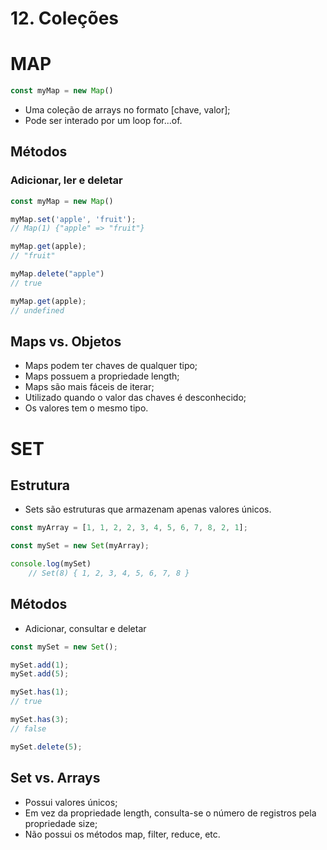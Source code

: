 # 12. Coleções

# MAP

```jsx
const myMap = new Map()
```

- Uma coleção de arrays no formato [chave, valor];
- Pode ser interado por um loop for...of.

## Métodos

### Adicionar, ler e deletar

```jsx
const myMap = new Map()

myMap.set('apple', 'fruit');
// Map(1) {"apple" => "fruit"}

myMap.get(apple);
// "fruit"

myMap.delete("apple")
// true 

myMap.get(apple);
// undefined

```

## Maps vs. Objetos

- Maps podem ter chaves de qualquer tipo;
- Maps possuem a propriedade length;
- Maps são mais fáceis de iterar;
- Utilizado quando o valor das chaves é desconhecido;
- Os valores tem o mesmo tipo.

# SET

## Estrutura

- Sets são estruturas que armazenam apenas valores únicos.

```jsx
const myArray = [1, 1, 2, 2, 3, 4, 5, 6, 7, 8, 2, 1];

const mySet = new Set(myArray);

console.log(mySet)
	// Set(8) { 1, 2, 3, 4, 5, 6, 7, 8 }
```

## Métodos

- Adicionar, consultar e deletar

```jsx
const mySet = new Set();

mySet.add(1);
mySet.add(5);

mySet.has(1);
// true

mySet.has(3);
// false

mySet.delete(5);
```

## Set vs. Arrays

- Possui valores únicos;
- Em vez da propriedade length, consulta-se o número de registros pela propriedade size;
- Não possui  os métodos map, filter, reduce, etc.